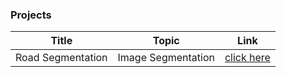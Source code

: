 ### Projects
Title | Topic | Link
--- | --- | ---
Road Segmentation | Image Segmentation | [click here](https://github.com/ChiaJun12/Road_Segmentation)
